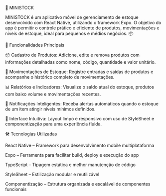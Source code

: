 🏪 MINISTOCK

MINISTOCK é um aplicativo móvel de gerenciamento de estoque desenvolvido com React Native, utilizando o framework Expo.
O objetivo do app é permitir o controle prático e eficiente de produtos, movimentações e níveis de estoque, ideal para pequenos e médios negócios. 📦

🚀 Funcionalidades Principais

📦 Cadastro de Produtos: Adicione, edite e remova produtos com informações detalhadas como nome, código, quantidade e valor unitário.

🔄 Movimentações de Estoque: Registre entradas e saídas de produtos e acompanhe o histórico completo de movimentações.

📊 Relatórios e Indicadores: Visualize o saldo atual do estoque, produtos com baixo volume e movimentações recentes.

🔔 Notificações Inteligentes: Receba alertas automáticos quando o estoque de um item atingir níveis mínimos definidos.

🎨 Interface Intuitiva: Layout limpo e responsivo com uso de StyleSheet e componentização para uma experiência fluida.

🛠️ Tecnologias Utilizadas

React Native – Framework para desenvolvimento mobile multiplataforma

Expo – Ferramenta para facilitar build, deploy e execução do app

TypeScript – Tipagem estática e melhor manutenção de código

StyleSheet – Estilização modular e reutilizável

Componentização – Estrutura organizada e escalável de componentes funcionais
